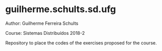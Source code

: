 # guilherme.schults.sd.ufg

Author: Guilherme Ferreira Schults

Course: Sistemas Distribuídos 2018-2

Repository to place the codes of the exercises proposed for the course.
